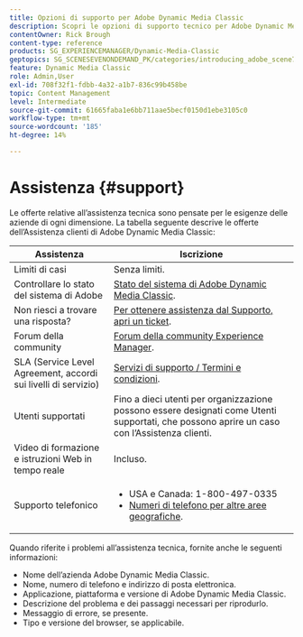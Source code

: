 ```yaml
---
title: Opzioni di supporto per Adobe Dynamic Media Classic
description: Scopri le opzioni di supporto tecnico per Adobe Dynamic Media Classic.
contentOwner: Rick Brough
content-type: reference
products: SG_EXPERIENCEMANAGER/Dynamic-Media-Classic
geptopics: SG_SCENESEVENONDEMAND_PK/categories/introducing_adobe_scene7
feature: Dynamic Media Classic
role: Admin,User
exl-id: 708f32f1-fdbb-4a32-a1b7-836c99b458be
topic: Content Management
level: Intermediate
source-git-commit: 61665faba1e6bb711aae5becf0150d1ebe3105c0
workflow-type: tm+mt
source-wordcount: '185'
ht-degree: 14%

---
```


# Assistenza {#support}

Le offerte relative all’assistenza tecnica sono pensate per le esigenze delle aziende di ogni dimensione. La tabella seguente descrive le offerte dell’Assistenza clienti di Adobe Dynamic Media Classic:

| Assistenza | Iscrizione |
| --- | --- |
| Limiti di casi | Senza limiti. |
| Controllare lo stato del sistema di Adobe | [Stato del sistema di Adobe Dynamic Media Classic](https://status.adobe.com/products/1175). |
| Non riesci a trovare una risposta? | [Per ottenere assistenza dal Supporto, apri un ticket](https://experienceleague.adobe.com/?support-solution=General#support). |
| Forum della community | [Forum della community Experience Manager](https://experienceleaguecommunities.adobe.com/t5/adobe-experience-manager/ct-p/adobe-experience-manager-community). |
| SLA (Service Level Agreement, accordi sui livelli di servizio) | [Servizi di supporto / Termini e condizioni](https://helpx.adobe.com/support/programs/support-policies-terms-conditions.html). |
| Utenti supportati | Fino a dieci utenti per organizzazione possono essere designati come Utenti supportati, che possono aprire un caso con l’Assistenza clienti. |
| Video di formazione e istruzioni Web in tempo reale | Incluso. |
| Supporto telefonico | <ul><li>USA e Canada: 1-800-497-0335 </li><li>[Numeri di telefono per altre aree geografiche](https://experienceleague.adobe.com/?support-tab=home#support). </li></ul> |

<!-- |Create a support case| [https://helpx.adobe.com/enterprise/admin-guide.html/enterprise/using/support-for-experience-cloud.ug.html](https://helpx.adobe.com/enterprise/admin-guide.html/enterprise/using/support-for-experience-cloud.ug.html) | -->

Quando riferite i problemi all’assistenza tecnica, fornite anche le seguenti informazioni:

* Nome dell’azienda Adobe Dynamic Media Classic.
* Nome, numero di telefono e indirizzo di posta elettronica.
* Applicazione, piattaforma e versione di Adobe Dynamic Media Classic.
* Descrizione del problema e dei passaggi necessari per riprodurlo.
* Messaggio di errore, se presente.
* Tipo e versione del browser, se applicabile.
